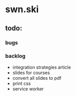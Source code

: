 # swn.ski

## todo:

### bugs

### backlog

- integration strategies article
- slides for courses
- convert all slides to pdf
- print css
- service worker
